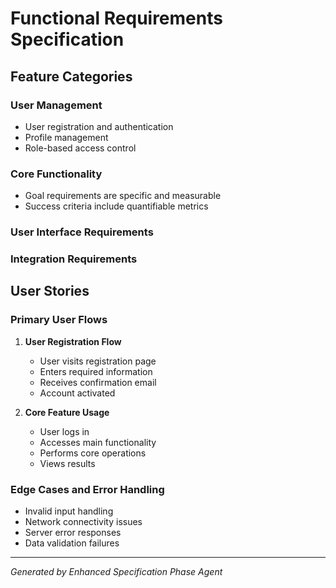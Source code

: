 # Functional Requirements Specification

## Feature Categories

### User Management
- User registration and authentication
- Profile management
- Role-based access control

### Core Functionality
- Goal requirements are specific and measurable
- Success criteria include quantifiable metrics

### User Interface Requirements


### Integration Requirements


## User Stories

### Primary User Flows
1. **User Registration Flow**
   - User visits registration page
   - Enters required information
   - Receives confirmation email
   - Account activated

2. **Core Feature Usage**
   - User logs in
   - Accesses main functionality
   - Performs core operations
   - Views results

### Edge Cases and Error Handling
- Invalid input handling
- Network connectivity issues
- Server error responses
- Data validation failures

---

*Generated by Enhanced Specification Phase Agent*
